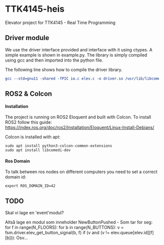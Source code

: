# TTK4145-heis
Elevator project for TTK4145 - Real Time Programming

## Driver module
We use the driver interface provided and interface with it using ctypes.
A simple example is shown in example.py. The library is simply compiled using gcc
and then imported into the python file.

The following line shows how to compile the driver library.

``` cmake
gcc --std=gnu11 -shared -fPIC io.c elev.c -o driver.so /usr/lib/libcomedi.so
```

## ROS2 & Colcon

#### Installation
The project is running on ROS2 Eloquent and built with Colcon. To install ROS2 follow this guide:
https://index.ros.org/doc/ros2/Installation/Eloquent/Linux-Install-Debians/

Colcon is installed with apt:

```
sudo apt install python3-colcon-common-extensions
sudo apt install libcomedi-dev
```

#### Ros Domain
To talk between ros nodes on different computers you need to set a correct domain id:
```
export ROS_DOMAIN_ID=42
```
## TODO
Skal vi lage en 'event'modul?

Altså lage en modul som inneholder
  NewButtonPushed - Som tar for seg:
     for f in range(N_FLOORS):
            for b in range(N_BUTTONS):
                v = fsm.driver.elev_get_button_signal(b, f)
                if (v and (v != elev.queue[elev.id][f][b])):
Osv...

